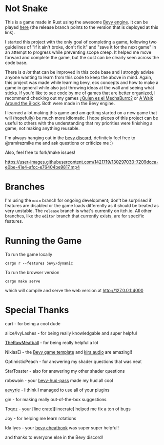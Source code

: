 # Not Snake

This is a game made in Rust using the awesome [Bevy engine][bevy]. It can be played [here][itch] (the release branch points to the version that is deployed at this link).

I started this project with the only goal of completing a game, following two guidelines of "if it ain't broke, don't fix it" and "save it for the next game" in an attempt to progress while preventing scope creep. It helped me move forward and complete the game, but the cost can be clearly seen across the code base.

There is *a lot* that can be improved in this code base and I strongly advise anyone wanting to learn from this code to keep the above in mind. Again, this project was made while learning bevy, ecs concepts and how to make a game in general while also just throwing ideas at the wall and seeing what sticks. If you'd like to see code by me of games that are better organized, I recommend checking out my games [¿Quien es el MechaBurro?](https://github.com/ramirezmike/quien_es_el_mechaburro) or [A Walk Around the Block](https://github.com/ramirezmike/a_walk_around_the_block). Both were made in the Bevy engine.

I learned a lot making this game and am getting started on a new game that will (hopefully) be much more idiomatic. I hope pieces of this project can be useful to others with the understanding that my priorities were finishing a game, not making anything reusable. 

I'm always hanging out in the [bevy discord][bevy-discord], definitely feel free to @ramirezmike me and ask questions or criticize me :)

Also, feel free to fork/make issues!

https://user-images.githubusercontent.com/1421719/130297030-7209dcca-e0be-41e4-afcc-e76404be9817.mp4

# Branches

I'm using the `main` branch for ongoing development; don't be surprised if features are disabled or the game loads differently as it should be treated as very unstable. The `release` branch is what's currently on itch.io. All other branches, like the `editor` branch that currently exists, are for specific features.

# Running the Game

To run the game locally

```
cargo r --features bevy/dynamic
```

To run the browser version

```
cargo make serve
```

which will compile and serve the web version at http://127.0.0.1:4000

# Special Thanks
cart - for being a cool dude

alice/IvyLashes - for being really knowledgable and super helpful

[TheRawMeatball][meatball] - for being really helpful a lot

NiklasEi - the [Bevy game template][bevy-template] and [kira audio][audio] are amazing!!

OptimisticPeach - for answering my shader questions that was neat

StarToaster - also for answering my other shader questions 

robswain - your [bevy-hud-pass][bevy-hud-pass] made my hud all cool

[aevyrie][aevyrie] - I think I managed to use all of your plugins

gin - for making really out-of-the-box suggestions

Toqoz - your [line crate][linecrate] helped me fix a ton of bugs

Joy - for helping me learn rotations

Ida Iyes - your [bevy cheatbook][cheatbook] was super super helpful!

and thanks to everyone else in the Bevy discord!


[bevy]: https://bevyengine.org/
[itch]: https://ramirezmike2.itch.io/not-snake 
[bevy-discord]: https://discord.gg/bevy
[bevy-template]: https://github.com/NiklasEi/bevy_game_template
[aevyrie]: https://github.com/aevyrie
[audio]: https://github.com/NiklasEi/bevy_kira_audio
[meatball]: https://github.com/TheRawMeatball
[bevy-hud-pass]: https://github.com/superdump/bevy-hud-pass
[cheatbook]: https://github.com/bevy-cheatbook/bevy-cheatbook
[lincrate]: https://github.com/Toqozz/bevy_debug_lines

